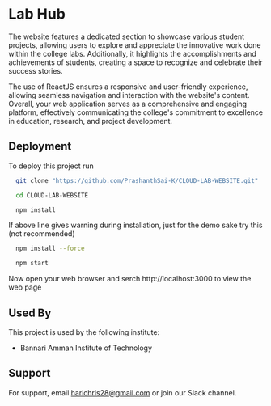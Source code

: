 
# Lab Hub

The website features a dedicated section to showcase various student projects, allowing users to explore and appreciate the innovative work done within the college labs. Additionally, it highlights the accomplishments and achievements of students, creating a space to recognize and celebrate their success stories.

The use of ReactJS ensures a responsive and user-friendly experience, allowing seamless navigation and interaction with the website's content. Overall, your web application serves as a comprehensive and engaging platform, effectively communicating the college's commitment to excellence in education, research, and project development.








## Deployment

To deploy this project run

```bash
  git clone "https://github.com/PrashanthSai-K/CLOUD-LAB-WEBSITE.git"
```
```bash
  cd CLOUD-LAB-WEBSITE
```
```bash
  npm install
```
If above line gives warning during installation, just for the demo sake try this (not recommended)
```bash
  npm install --force
```
```bash
  npm start
```
Now open your web browser and serch http://localhost:3000 to view the web page

## Used By

This project is used by the following institute:

- Bannari Amman Institute of Technology

## Support

For support, email harichris28@gmail.com or join our Slack channel.

